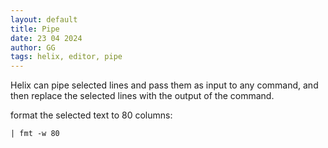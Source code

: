 ```yaml
---
layout: default
title: Pipe
date: 23 04 2024
author: GG
tags: helix, editor, pipe
---
```


Helix can pipe selected lines and pass them as input to any command,
and then replace the selected lines with the output of the command.

format the selected text to 80 columns:

```
| fmt -w 80
```
